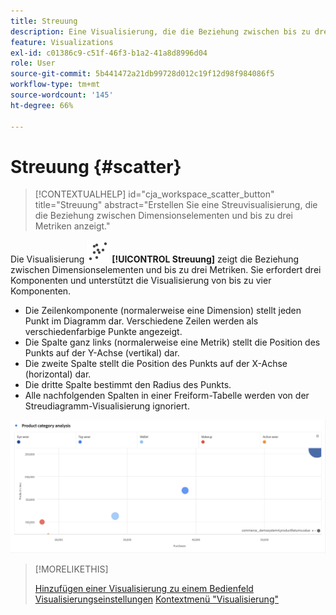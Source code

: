 ```yaml
---
title: Streuung
description: Eine Visualisierung, die die Beziehung zwischen bis zu drei Metriken anzeigt.
feature: Visualizations
exl-id: c01386c9-c51f-46f3-b1a2-41a8d8996d04
role: User
source-git-commit: 5b441472a21db99728d012c19f12d98f984086f5
workflow-type: tm+mt
source-wordcount: '145'
ht-degree: 66%

---
```


# Streuung {#scatter}

<!-- markdownlint-disable MD034 -->

>[!CONTEXTUALHELP]
>id="cja_workspace_scatter_button"
>title="Streuung"
>abstract="Erstellen Sie eine Streuvisualisierung, die die Beziehung zwischen Dimensionselementen und bis zu drei Metriken anzeigt."

<!-- markdownlint-enable MD034 -->


Die Visualisierung ![GraphStreuung](/help/assets/icons/GraphScatter.svg) **[!UICONTROL Streuung]** zeigt die Beziehung zwischen Dimensionselementen und bis zu drei Metriken. Sie erfordert drei Komponenten und unterstützt die Visualisierung von bis zu vier Komponenten.

* Die Zeilenkomponente (normalerweise eine Dimension) stellt jeden Punkt im Diagramm dar. Verschiedene Zeilen werden als verschiedenfarbige Punkte angezeigt.
* Die Spalte ganz links (normalerweise eine Metrik) stellt die Position des Punkts auf der Y-Achse (vertikal) dar.
* Die zweite Spalte stellt die Position des Punkts auf der X-Achse (horizontal) dar.
* Die dritte Spalte bestimmt den Radius des Punkts.
* Alle nachfolgenden Spalten in einer Freiform-Tabelle werden von der Streudiagramm-Visualisierung ignoriert.

![Streudiagramm-Beispiel mit mehreren Dimensionselementen ](assets/scatter.png)

>[!MORELIKETHIS]
>
>[Hinzufügen einer Visualisierung zu einem Bedienfeld](/help/analysis-workspace/visualizations/freeform-analysis-visualizations.md#add-visualizations-to-a-panel)
>[Visualisierungseinstellungen](/help/analysis-workspace/visualizations/freeform-analysis-visualizations.md#settings)
>[Kontextmenü &quot;Visualisierung&quot;](/help/analysis-workspace/visualizations/freeform-analysis-visualizations.md#context-menu)
>
